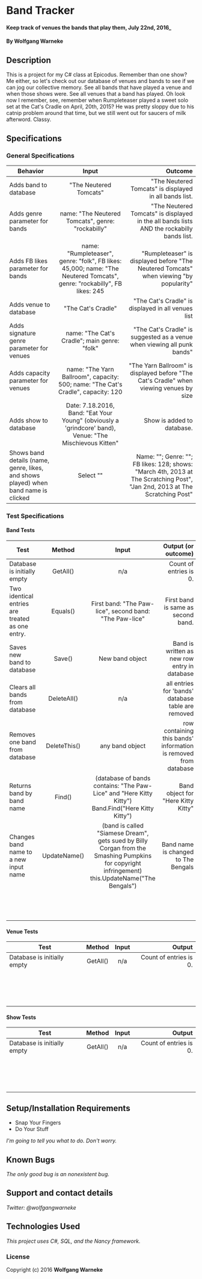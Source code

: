 # Band Tracker

#### Keep track of venues the bands that play them, July 22nd, 2016_

#### By Wolfgang Warneke

## Description

This is a project for my C# class at Epicodus. Remember than one show? Me either, so let's check out our database of venues and bands to see if we can jog our collective memory. See all bands that have played a venue and when those shows were. See all venues that a band has played. Oh look now I remember, see, remember when Rumpleteaser played a sweet solo set at the Cat's Cradle on April, 20th, 2015? He was pretty sloppy due to his catnip problem around that time, but we still went out for saucers of milk afterword. Classy.

## Specifications
### General Specifications
| Behavior        | Input           | Outcome  |
| ------------- |:-------------:| -----:|
| Adds band to database | "The Neutered Tomcats" | "The Neutered Tomcats" is displayed in all bands list. |
| Adds genre parameter for bands | name: "The Neutered Tomcats", genre: "rockabilly" | "The Neutered Tomcats" is displayed in the all bands lists AND the rockabilly bands list. |
| Adds FB likes parameter for bands | name: "Rumpleteaser", genre: "folk", FB likes: 45,000; name: "The Neutered Tomcats", genre: "rockabilly", FB likes: 245 | "Rumpleteaser" is displayed before "The Neutered Tomcats" when viewing "by popularity" |
| Adds venue to database | "The Cat's Cradle" | "The Cat's Cradle" is displayed in all venues list |
| Adds signature genre parameter for venues | name: "The Cat's Cradle"; main genre: "folk" | "The Cat's Cradle" is suggested as a venue when viewing all punk bands" |
| Adds capacity parameter for venues | name: "The Yarn Ballroom", capacity: 500; name: "The Cat's Cradle", capacity: 120 | "The Yarn Ballroom" is displayed before "The Cat's Cradle" when viewing venues by size |
| Adds show to database | Date: 7.18.2016, Band: "Eat Your Young" (obviously a 'grindcore' band), Venue: "The Mischievous Kitten" | Show is added to database. |
| Shows band details (name, genre, likes, and shows played) when band name is clicked | Select "" | Name: ""; Genre: ""; FB likes: 128; shows: "March 4th, 2013 at The Scratching Post", "Jan 2nd, 2013 at The Scratching Post" |
### Test Specifications
#### Band Tests
| Test        | Method | Input           | Output (or outcome)  |
| ------------- |:----:|:-------------:| -----:|
| Database is initially empty | GetAll() | n/a | Count of entries is 0. |
| Two identical entries are treated as one entry. | Equals() | First band: "The Paw-lice", second band: "The Paw-lice" | First band is same as second band. |
| Saves new band to database | Save() | New band object | Band is written as new row entry in database |
| Clears all bands from database | DeleteAll() | n/a | all entries for 'bands' database table are removed |
| Removes one band from database | DeleteThis() | any band object | row containing this bands' information is removed from database |
| Returns band by band name | Find() | (database of bands contains: "The Paw-Lice" and "Here Kitty Kitty") Band.Find("Here Kitty Kitty") | Band object for "Here Kitty Kitty" |
| Changes band name to a new input name | UpdateName() | (band is called "Siamese Dream", gets sued by Billy Corgan from the Smashing Pumpkins for copyright infringement) this.UpdateName("The Bengals") | Band name is changed to The Bengals |
|  |  |  |  |
|  |  |  |  |
|  |  |  |  |
|  |  |  |  |
|  |  |  |  |
|  |  |  |  |
|  |  |  |  |
|  |  |  |  |
|  |  |  |  |
|  |  |  |  |
|  |  |  |  |
|  |  |  |  |
|  |  |  |  |

#### Venue Tests
| Test        | Method | Input           | Output  |
| ------------- |:----:|:-------------:| -----:|
| Database is initially empty | GetAll() | n/a | Count of entries is 0. |
|  |  |  |  |
|  |  |  |  |
|  |  |  |  |
|  |  |  |  |
|  |  |  |  |
|  |  |  |  |
|  |  |  |  |
|  |  |  |  |
|  |  |  |  |
|  |  |  |  |
|  |  |  |  |
|  |  |  |  |
|  |  |  |  |
|  |  |  |  |
|  |  |  |  |
|  |  |  |  |
#### Show Tests
| Test        | Method | Input           | Output  |
| ------------- |:----:|:-------------:| -----:|
| Database is initially empty | GetAll() | n/a | Count of entries is 0. |
|  |  |  |  |
|  |  |  |  |
|  |  |  |  |
|  |  |  |  |
|  |  |  |  |
|  |  |  |  |
|  |  |  |  |
|  |  |  |  |
|  |  |  |  |
|  |  |  |  |
|  |  |  |  |
|  |  |  |  |
|  |  |  |  |
|  |  |  |  |
|  |  |  |  |
|  |  |  |  |

## Setup/Installation Requirements

* Snap Your Fingers
* Do Your Stuff

_I'm going to tell you what to do. Don't worry._

## Known Bugs

_The only good bug is an nonexistent bug._

## Support and contact details

_Twitter: @wolfgangwarneke_

## Technologies Used

_This project uses C#, SQL, and the Nancy framework._

### License

Copyright (c) 2016 **Wolfgang Warneke**
